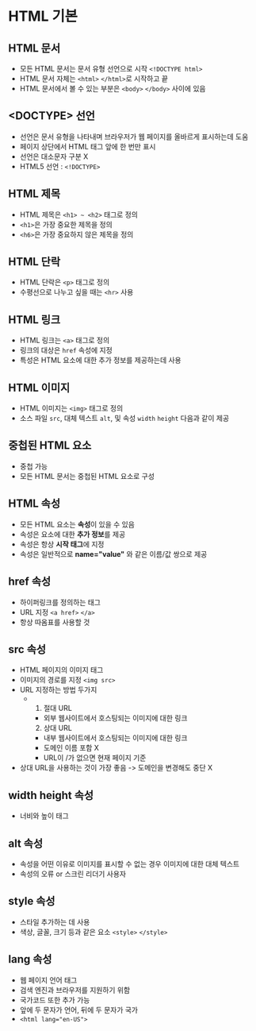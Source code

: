 # HTML 기본
## HTML 문서
- 모든 HTML 문서는 문서 유형 선언으로 시작 `<!DOCTYPE html>`
- HTML 문서 자체는 `<html>` `</html>`로 시작하고 끝
- HTML 문서에서 볼 수 있는 부분은 `<body>` `</body>` 사이에 있음

## \<DOCTYPE> 선언
- 선언은 문서 유형을 나타내며 브라우저가 웹 페이지를 올바르게 표시하는데 도움
- 페이지 상단에서 HTML 태그 앞에 한 번만 표시
- 선언은 대소문자 구분 X
- HTML5 선언 : `<!DOCTYPE>`

## HTML 제목
- HTML 제목은 `<h1> ~ <h2>` 태그로 정의
- `<h1>`은 가장 중요한 제목을 정의
- `<h6>`은 가장 중요하지 않은 제목을 정의

## HTML 단락
- HTML 단락은 `<p>` 태그로 정의
- 수평선으로 나누고 싶을 때는 `<hr>` 사용

## HTML 링크
- HTML 링크는 `<a>` 태그로 정의
- 링크의 대상은 `href` 속성에 지정
- 특성은 HTML 요소에 대한 추가 정보를 제공하는데 사용

## HTML 이미지
- HTML 이미지는 `<img>` 태그로 정의
- 소스 파일 `src`, 대체 텍스트 `alt`, 및 속성 `width` `height` 다음과 같이 제공

## 중첩된 HTML 요소
- 중첩 가능
- 모든 HTML 문서는 중첩된 HTML 요소로 구성

## HTML 속성
- 모든 HTML 요소는 **속성**이 있을 수 있음
- 속성은 요소에 대한 **추가 정보**를 제공
- 속성은 항상 **시작 태그**에 지정
- 속성은 일반적으로 **name="value"** 와 같은 이름/값 쌍으로 제공

## href 속성
- 하이퍼링크를 정의하는 태그
- URL 지정 `<a href>` `</a>`
- 항상 따옴표를 사용할 것

## src 속성
- HTML 페이지의 이미지 태그
- 이미지의 경로를 지정 `<img src>`
- URL 지정하는 방법 두가지
  - 1. 절대 URL
     - 외부 웹사이트에서 호스팅되는 이미지에 대한 링크  
    2. 상대 URL
     - 내부 웹사이트에서 호스팅되는 이미지에 대한 링크
     - 도메인 이름 포함 X
     - URL이 /가 없으면 현재 페이지 기준
- 상대 URL을 사용하는 것이 가장 좋음 -> 도메인을 변경해도 중단 X

## width height 속성
- 너비와 높이 태그

## alt 속성
- 속성을 어떤 이유로 이미지를 표시할 수 없는 경우 이미지에 대한 대체 텍스트
- 속성의 오류 or 스크린 리더기 사용자

## style 속성
- 스타일 추가하는 데 사용
- 색상, 글꼴, 크기 등과 같은 요소 `<style>` `</style>`

## lang 속성
- 웹 페이지 언어 태그
- 검색 엔진과 브라우저를 지원하기 위함
- 국가코드 또한 추가 가능
- 앞에 두 문자가 언어, 뒤에 두 문자가 국가
- `<html lang="en-US">`

